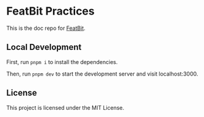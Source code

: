 # FeatBit Practices

This is the doc repo for [FeatBit](https://www.featbit.co).

## Local Development

First, run `pnpm i` to install the dependencies.

Then, run `pnpm dev` to start the development server and visit localhost:3000.

## License

This project is licensed under the MIT License.
